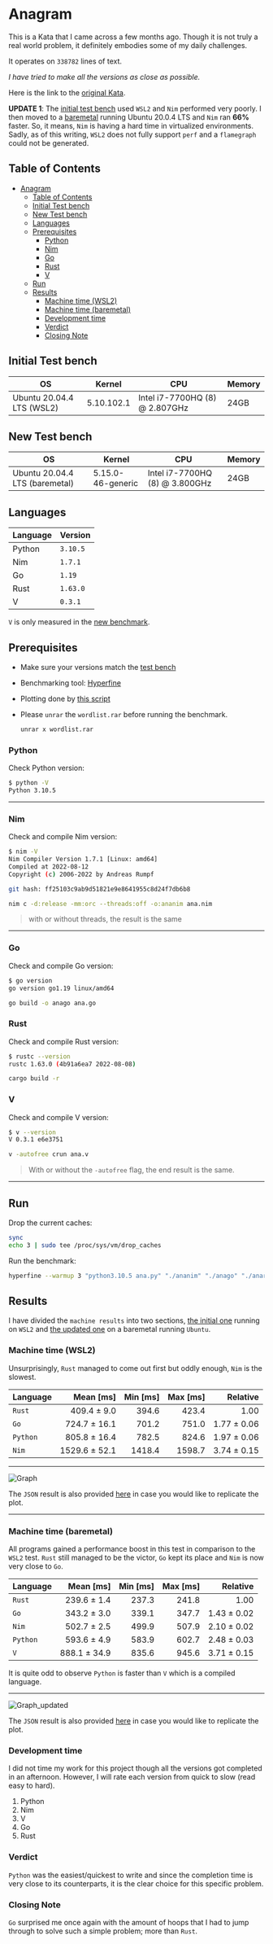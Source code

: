 # Anagram

This is a Kata that I came across a few months ago. Though it is not truly a real world problem, it definitely embodies some of my daily challenges.

It operates on `338782` lines of text.

_I have tried to make all the versions as close as possible._

Here is the link to the [original Kata](http://codekata.com/kata/kata06-anagrams/).

**UPDATE 1**: The [initial test bench](#initial-test-bench) used `WSL2` and `Nim` performed very poorly. I then moved to a [baremetal](#new-test-bench) running Ubuntu 20.0.4 LTS and `Nim` ran **66%** faster. So, it means, `Nim` is having a hard time in virtualized environments. Sadly, as of this writing, `WSL2` does not fully support `perf` and a `flamegraph` could not be generated.

## Table of Contents

- [Anagram](#anagram)
  - [Table of Contents](#table-of-contents)
  - [Initial Test bench](#initial-test-bench)
  - [New Test bench](#new-test-bench)
  - [Languages](#languages)
  - [Prerequisites](#prerequisites)
    - [Python](#python)
    - [Nim](#nim)
    - [Go](#go)
    - [Rust](#rust)
    - [V](#v)
  - [Run](#run)
  - [Results](#results)
    - [Machine time (WSL2)](#machine-time-wsl2)
    - [Machine time (baremetal)](#machine-time-baremetal)
    - [Development time](#development-time)
    - [Verdict](#verdict)
    - [Closing Note](#closing-note)

## Initial Test bench

| OS                        | Kernel     | CPU                            | Memory |
| ------------------------- | ---------- | ------------------------------ | ------ |
| Ubuntu 20.04.4 LTS (WSL2) | 5.10.102.1 | Intel i7-7700HQ (8) @ 2.807GHz | 24GB   |

## New Test bench

| OS                             | Kernel            | CPU                            | Memory |
| ------------------------------ | ----------------- | ------------------------------ | ------ |
| Ubuntu 20.04.4 LTS (baremetal) | 5.15.0-46-generic | Intel i7-7700HQ (8) @ 3.800GHz | 24GB   |

## Languages

| Language | Version  |
| -------- | -------- |
| Python   | `3.10.5` |
| Nim      | `1.7.1`  |
| Go       | `1.19`   |
| Rust     | `1.63.0` |
| V        | `0.3.1`  |

`V` is only measured in the [new benchmark](#new-test-bench).

## Prerequisites

- Make sure your versions match the [test bench](#test-bench)
- Benchmarking tool: [Hyperfine](https://github.com/sharkdp/hyperfine)
- Plotting done by [this script](https://github.com/sharkdp/hyperfine/blob/master/scripts/plot_histogram.py)
- Please `unrar` the `wordlist.rar` before running the benchmark.

  ```bash
  unrar x wordlist.rar
  ```

### Python

Check Python version:

```bash
$ python -V
Python 3.10.5
```

---

### Nim

Check and compile Nim version:

```bash
$ nim -V
Nim Compiler Version 1.7.1 [Linux: amd64]
Compiled at 2022-08-12
Copyright (c) 2006-2022 by Andreas Rumpf

git hash: ff25103c9ab9d51821e9e8641955c8d24f7db6b8
```

```bash
nim c -d:release -mm:orc --threads:off -o:ananim ana.nim
```

> with or without threads, the result is the same

---

### Go

Check and compile Go version:

```bash
$ go version
go version go1.19 linux/amd64
```

```bash
go build -o anago ana.go
```

### Rust

Check and compile Rust version:

```bash
$ rustc --version
rustc 1.63.0 (4b91a6ea7 2022-08-08)
```

```bash
cargo build -r
```

### V

Check and compile V version:

```bash
$ v --version
V 0.3.1 e6e3751
```

```bash
v -autofree crun ana.v
```

> With or without the `-autofree` flag, the end result is the same.

---

## Run

Drop the current caches:

```bash
sync
echo 3 | sudo tee /proc/sys/vm/drop_caches
```

Run the benchmark:

```bash
hyperfine --warmup 3 "python3.10.5 ana.py" "./ananim" "./anago" "./anarust" "./anav" --export-json anagram.json --export-markdown anamarkdown.md
```

## Results

I have divided the `machine results` into two sections, [the initial one](#machine-time-wsl2) running on `WSL2` and [the updated one](#machine-time-baremetal) on a baremetal running `Ubuntu`.

### Machine time (WSL2)

Unsurprisingly, `Rust` managed to come out first but oddly enough, `Nim` is the slowest.

| Language |     Mean [ms] | Min [ms] | Max [ms] |    Relative |
| :------- | ------------: | -------: | -------: | ----------: |
| `Rust`   |   409.4 ± 9.0 |    394.6 |    423.4 |        1.00 |
| `Go`     |  724.7 ± 16.1 |    701.2 |    751.0 | 1.77 ± 0.06 |
| `Python` |  805.8 ± 16.4 |    782.5 |    824.6 | 1.97 ± 0.06 |
| `Nim`    | 1529.6 ± 52.1 |   1418.4 |   1598.7 | 3.74 ± 0.15 |

---

![Graph](ana.png)

The `JSON` result is also provided [here](anagram.json) in case you would like to replicate the plot.

---

### Machine time (baremetal)

All programs gained a performance boost in this test in comparison to the `WSL2` test. `Rust` still managed to be the victor, `Go` kept its place and `Nim` is now very close to `Go`.

| Language |    Mean [ms] | Min [ms] | Max [ms] |    Relative |
| :------- | -----------: | -------: | -------: | ----------: |
| `Rust`   |  239.6 ± 1.4 |    237.3 |    241.8 |        1.00 |
| `Go`     |  343.2 ± 3.0 |    339.1 |    347.7 | 1.43 ± 0.02 |
| `Nim`    |  502.7 ± 2.5 |    499.9 |    507.9 | 2.10 ± 0.02 |
| `Python` |  593.6 ± 4.9 |    583.9 |    602.7 | 2.48 ± 0.03 |
| `V`      | 888.1 ± 34.9 |    835.6 |    945.6 | 3.71 ± 0.15 |

It is quite odd to observe `Python` is faster than `V` which is a compiled language.

---

![Graph_updated](ana_updated2.png)

The `JSON` result is also provided [here](anagram.json) in case you would like to replicate the plot.

### Development time

I did not time my work for this project though all the versions got completed in an afternoon. However, I will rate each version from quick to slow (read easy to hard).

1. Python
2. Nim
3. V
4. Go
5. Rust

### Verdict

`Python` was the easiest/quickest to write and since the completion time is very close to its counterparts, it is the clear choice for this specific problem.

### Closing Note

`Go` surprised me once again with the amount of hoops that I had to jump through to solve such a simple problem; more than `Rust`.
